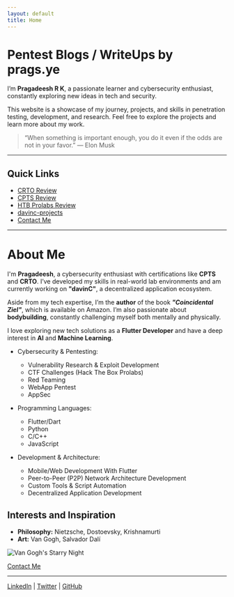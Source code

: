 ```yaml
---
layout: default
title: Home
---
```

# Pentest Blogs / WriteUps by prags.ye
I’m **Pragadeesh R K**, a passionate learner and cybersecurity enthusiast, constantly exploring new ideas in tech and security.

This website is a showcase of my journey, projects, and skills in penetration testing, development, and research. Feel free to explore the projects and learn more about my work.


> “When something is important enough, you do it even if the odds are not in your favor.” — Elon Musk



---

## Quick Links

- [CRTO Review](./CRTOREVIEW.md)
- [CPTS Review](./CPTSreview.md)
- [HTB Prolabs Review](./tools.html)
- [davinc-projects](./davinc-projects.md)
- [Contact Me](./contact.html)

---

# About Me

I'm **Pragadeesh**, a cybersecurity enthusiast with certifications like **CPTS** and **CRTO**. I’ve developed my skills in real-world lab environments and am currently working on **"davinC"**, a decentralized application ecosystem.

Aside from my tech expertise, I’m the **author** of the book _**"Coincidental Ziel"**_, which is available on Amazon. I’m also passionate about **bodybuilding**, constantly challenging myself both mentally and physically.

I love exploring new tech solutions as a **Flutter Developer** and have a deep interest in **AI** and **Machine Learning**.


- Cybersecurity & Pentesting:
  - Vulnerability Research & Exploit Development
  - CTF Challenges (Hack The Box Prolabs)
  - Red Teaming
  - WebApp Pentest
  - AppSec



- Programming Languages:
  - Flutter/Dart
  - Python
  - C/C++
  - JavaScript



- Development & Architecture:
  - Mobile/Web Development With Flutter
  - Peer-to-Peer (P2P) Network Architecture Development
  - Custom Tools & Script Automation
  - Decentralized Application Development


## Interests and Inspiration

- **Philosophy:** Nietzsche, Dostoevsky, Krishnamurti
- **Art:** Van Gogh, Salvador Dalí

![Van Gogh's Starry Night](https://example.com/starry-night.jpg)

[Contact Me](./contact.html)

---

[LinkedIn]((https://www.linkedin.com/in/pragadeesh-rk/)) | [Twitter](https://x.com/@prags_ye) | [GitHub](https://github.com/pragsYE)
